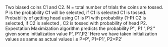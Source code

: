 Two biased coins C1 and C2. N = total number of trials the coins are tossed. 
P is the probability C1 will be selected, if C1 is selected C1 is tossed. Probability of getting head using C1 is P1
with probability (1-P) C2 is selected, if C2 is selected , C2 is tossed with probability of head P2.
Expectation Maximization algorithm predicts the probability P'', P1'', P2'' given some initialization value P', P1',P2'
Here we have taken initialization values as same as actual values i.e P=P', P1=P1', P2=P2'
